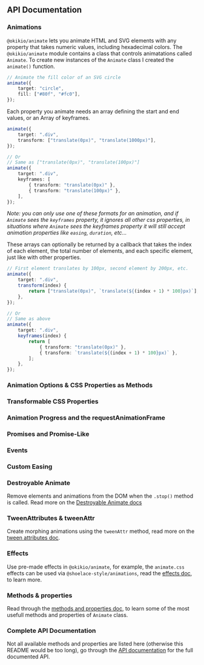 
## API Documentation

### Animations

`@okikio/animate` lets you animate HTML and SVG elements with any property that takes numeric values, including hexadecimal colors.
The `@okikio/animate` module contains a class that controls animatations called `Animate`. To create new instances of the `Animate` class I created the `animate()` function.

```ts
// Animate the fill color of an SVG circle
animate({
    target: "circle",
    fill: ["#80f", "#fc0"],
});
```

Each property you animate needs an array defining the start and end values, or an Array of keyframes.

```ts
animate({
    target: ".div",
    transform: ["translate(0px)", "translate(1000px)"],
});

// Or
// Same as ["translate(0px)", "translate(100px)"]
animate({
    target: ".div",
    keyframes: [
        { transform: "translate(0px)" },
        { transform: "translate(100px)" },
    ],
});
```

*Note: you can only use one of these formats for an animation, and if `Animate` sees the `keyframes` property, it ignores all other css properties, in situations where `Animate` sees the keyframes property it will still accept animation properties like `easing`, `duration`, etc...*

These arrays can optionally be returned by a callback that takes the index of each element, the total number of elements, and each specific element, just like with other properties.

```ts
// First element translates by 100px, second element by 200px, etc.
animate({
    target: ".div",
    transform(index) {
        return ["translate(0px)", `translate(${(index + 1) * 100}px)`];
    },
});

// Or
// Same as above
animate({
    target: ".div",
    keyframes(index) {
        return [
            { transform: "translate(0px)" },
            { transform: `translate(${(index + 1) * 100}px)` },
        ];
    },
});
```

### Animation Options & CSS Properties as Methods

### Transformable CSS Properties


### Animation Progress and the requestAnimationFrame

### Promises and Promise-Like


### Events

### Custom Easing



### Destroyable Animate

Remove elements and animations from the DOM when the `.stop()` method is called. Read more on the [Destroyable Animate docs](/docs/animate/api/destroyable-animate.md)

### TweenAttributes & tweenAttr

Create morphing animations using the `tweenAttr` method, read more on the [tween attributes doc](/docs/animate/api/tween-attributes.md).

### Effects

Use pre-made effects in `@okikio/animate`, for example, the `animate.css` effects can be used via `@shoelace-style/animations`, read the [effects doc](/docs/animate/api/effects.md), to learn more.

### Methods & properties

Read through the [methods and properties doc](/docs/animate/api/methods-and-properties.md), to learn some of the most usefull methods and properties of `Animate` class.

### Complete API Documentation

Not all available methods and properties are listed here (otherwise this README would be too long), go through the [API documentation](https://okikio.github.io/native/api/modules/_okikio_animate.html) for the full documented API.